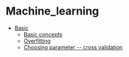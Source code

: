 # Machine_learning

- [Basic](basic/)
  * [Basic concepts](basic/basic.md)
  * [Overfitting](basic/overfitting.md)
  * [Choosing parameter -- cross validation](basic/crossValidation.md)
